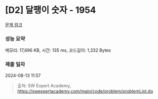 # [D2] 달팽이 숫자 - 1954 

[문제 링크](https://swexpertacademy.com/main/code/problem/problemDetail.do?contestProbId=AV5PobmqAPoDFAUq) 

### 성능 요약

메모리: 17,696 KB, 시간: 135 ms, 코드길이: 1,332 Bytes

### 제출 일자

2024-08-13 11:57



> 출처: SW Expert Academy, https://swexpertacademy.com/main/code/problem/problemList.do